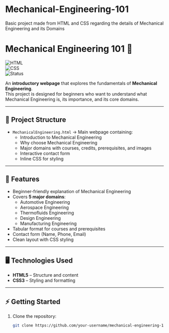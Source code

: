 # Mechanical-Engineering-101
Basic project made from HTML and CSS regarding the details of Mechanical Engineering and its Domains
# Mechanical Engineering 101 🌟  
![HTML](https://img.shields.io/badge/HTML-5-orange?logo=html5)  
![CSS](https://img.shields.io/badge/CSS-3-blue?logo=css3)  
![Status](https://img.shields.io/badge/Status-Active-success)

An **introductory webpage** that explores the fundamentals of **Mechanical Engineering**.  
This project is designed for beginners who want to understand what Mechanical Engineering is, its importance, and its core domains.

---

## 📂 Project Structure
- `MechanicalEngineering.html` → Main webpage containing:
  - Introduction to Mechanical Engineering
  - Why choose Mechanical Engineering
  - Major domains with courses, credits, prerequisites, and images
  - Interactive contact form
  - Inline CSS for styling

---

## 🚀 Features
- Beginner-friendly explanation of Mechanical Engineering  
- Covers **5 major domains**:
  - Automotive Engineering  
  - Aerospace Engineering  
  - Thermofluids Engineering  
  - Design Engineering  
  - Manufacturing Engineering  
- Tabular format for courses and prerequisites  
- Contact form (Name, Phone, Email)  
- Clean layout with CSS styling  

---

## 🖥️ Technologies Used
- **HTML5** – Structure and content  
- **CSS3** – Styling and formatting  

---

## ⚡ Getting Started
1. Clone the repository:
   ```bash
   git clone https://github.com/your-username/mechanical-engineering-101.git
